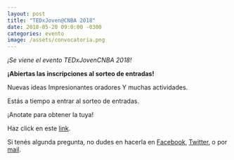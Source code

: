 ```yaml
---
layout: post
title: "TEDxJoven@CNBA 2018"
date: 2018-05-20 09:0:00 -0300
categories: evento
image: /assets/convocatoria.png
---
```


<i>¡Se viene el evento TEDxJovenCNBA 2018!</i>

<b>¡Abiertas las inscripciones al sorteo de entradas!</b>

Nuevas ideas
Impresionantes oradores
Y muchas actividades.

Estás a tiempo a entrar al sorteo de entradas.

¡Anotate para obtener la tuya!

Haz click en este [link](https://goo.gl/forms/SMgF65u5RnuYd5NA2).

Si tenés algunda pregunta, no dudes en hacerla en [Facebook](https://www.facebook.com/TEDxJovenCNBA/), [Twitter](https://twitter.com/TEDxJovenCNBA), o por [mail](http://www.tedxcnba.com/contacto/).
